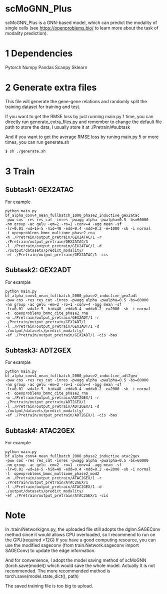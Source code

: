 # scMoGNN_Plus
scMoGNN_Plus is a GNN-based model, which can predict the modality of single cells (see https://openproblems.bio/ to learn more about the task of modality prediction).


1 Dependencies
======

Pytorch
Numpy
Pandas
Scanpy
Sklearn

2 Generate extra files
======
This file will generate the gene-gene relations and randomly split the training dataset for training and test.

If you want to get the RMSE loss by just running main.py 1 time, you can directly run generate_extra_files.py and remember to change the default file path to store the data, I usually store it at ./Pretrain/#subtask

And if you want to get the average RMSE loss by runing main.py 5 or more times, you can run generate.sh
``` bash
$ sh ./generate.sh
```

3 Train
=======

Subtask1: GEX2ATAC
-----
For example
```
python main.py bf_alpha_conv4_mean_fullbatch_1000_phase2_inductive_gex2atac 
-pww cos -res res_cat -inres -pwagg alpha -pwalpha=0.5 -bs=60000 
-nm group -ac gelu -em=2 -ro=1 -conv=4 -agg mean -sf 
-lr=0.01 -wd=1e-5 -hid=48 -edd=0.4 -mdd=0.2 -e=1000 -sb -i normal 
-t openproblems_bmmc_multiome_phase2_rna 
-m ./Pretrain/output_pretrain/GEX2ATAC/1 -r ./Pretrain/output_pretrain/GEX2ATAC/1
-l ./Pretrain/output_pretrain/GEX2ATAC/1 -d ./output/datasets/predict_modality/ 
-ef ./Pretrain/output_pretrain/GEX2ATAC/1 -cis
```

Subtask2: GEX2ADT
-----
For example
```
python main.py bf_alpha_conv4_mean_fullbatch_2000_phase2_inductive_gex2adt 
-pww cos -res res_cat -inres -pwagg alpha -pwalpha=0.5 -bs=60000 
-nm group -ac gelu -em=2 -ro=1 -conv=4 -agg mean -sf 
-lr=0.01 -wd=1e-5 -hid=48 -edd=0.4 -mdd=0.2 -e=2000 -sb -i normal 
-t  openproblems_bmmc_cite_phase2_rna 
-m ./Pretrain/output_pretrain/GEX2ADT/1 -r ./Pretrain/output_pretrain/GEX2ADT/1
-l ./Pretrain/output_pretrain/GEX2ADT/1 -d ./output/datasets/predict_modality/ 
-ef ./Pretrain/output_pretrain/GEX2ADT/1 -cis -bas
```

Subtask3: ADT2GEX
-----
For example
```
python main.py bf_alpha_conv4_mean_fullbatch_2000_phase2_inductive_adt2gex
-pww cos -res res_cat -inres -pwagg alpha -pwalpha=0.5 -bs=60000 
-nm group -ac gelu -em=2 -ro=1 -conv=4 -agg mean -sf 
-lr=0.01 -wd=1e-5 -hid=48 -edd=0.4 -mdd=0.2 -e=2000 -sb -i normal 
-t  openproblems_bmmc_cite_phase2_rna 
-m ./Pretrain/output_pretrain/ADT2GEX/1 -r ./Pretrain/output_pretrain/ADT2GEX/1
-l ./Pretrain/output_pretrain/ADT2GEX/1 -d ./output/datasets/predict_modality/ 
-ef ./Pretrain/output_pretrain/ADT2GEX/1 -cis -bas
```

Subtask4: ATAC2GEX
-----
For example
```
python main.py bf_alpha_conv4_mean_fullbatch_2000_phase2_inductive_atac2gex
-pww cos -res res_cat -inres -pwagg alpha -pwalpha=0.5 -bs=60000 
-nm group -ac gelu -em=2 -ro=1 -conv=4 -agg mean -sf 
-lr=0.01 -wd=1e-5 -hid=48 -edd=0.4 -mdd=0.2 -e=2000 -sb -i normal 
-t  openproblems_bmmc_multiome_phase2_mod2 
-m ./Pretrain/output_pretrain/ATAC2GEX/1 -r ./Pretrain/output_pretrain/ATAC2GEX/1
-l ./Pretrain/output_pretrain/ATAC2GEX/1 -d ./output/datasets/predict_modality/ 
-ef ./Pretrain/output_pretrain/ATAC2GEX/1 -cis
```

Note
======
In .train/Network/gnn.py, the uploaded file still adopts the dglnn.SAGEConv method since it would allows CPU overloaded, so I recommend to run on the GPU(required >12G)
If you have a good computing resource, you can use the modified sageconv (from train.Network.sageconv import SAGEConv) to update the edge information.

And for convenience, I adopt the model saving method of scMoGNN (torch.save(model)) which would save the whole model. Actually It is not recommended.
The more recommended method is torch.save(model.state_dict(), path)

The saved training file is too big to upload.
